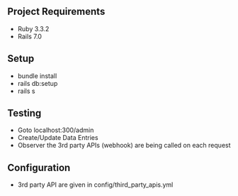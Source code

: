 ## Project Requirements
- Ruby 3.3.2
- Rails 7.0

## Setup
- bundle install
- rails db:setup
- rails s

## Testing
- Goto localhost:300/admin
- Create/Update Data Entries
- Observer the 3rd party APIs (webhook) are being called on each request

## Configuration
- 3rd party API are given in config/third_party_apis.yml
